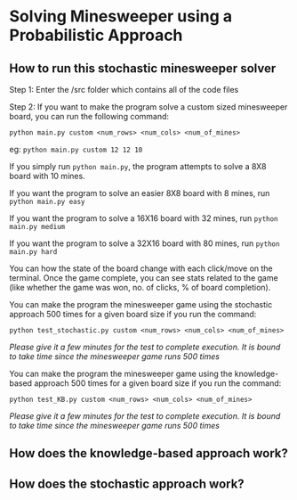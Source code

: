 # Solving Minesweeper using a Probabilistic Approach

## How to run this stochastic minesweeper solver
Step 1: Enter the /src folder which contains all of the code files

Step 2: If you want to make the program solve a custom sized minesweeper board, you can run the following command:

`python main.py custom <num_rows> <num_cols> <num_of_mines>`

eg: `python main.py custom 12 12 10`

If you simply run `python main.py`, the program attempts to solve a 8X8 board with 10 mines.

If you want the program to solve an easier 8X8 board with 8 mines, run `python main.py easy`

If you want the program to solve a 16X16 board with 32 mines, run `python main.py medium`

If you want the program to solve a 32X16 board with 80 mines, run `python main.py hard`

You can how the state of the board change with each click/move on the terminal. Once the game complete, you
can see stats related to the game (like whether the game was won, no. of clicks,  % of board completion).

You can make the program the minesweeper game using the stochastic approach 500 times for a given board size if you run the command:

`python test_stochastic.py custom <num_rows> <num_cols> <num_of_mines>`

*Please give it a few minutes for the test to complete execution. It is bound to take time since the minesweeper game runs 500 times*

You can make the program the minesweeper game using the knowledge-based approach 500 times for a given board size if you run the command:

`python test_KB.py custom <num_rows> <num_cols> <num_of_mines>`

*Please give it a few minutes for the test to complete execution. It is bound to take time since the minesweeper game runs 500 times*

## How does the knowledge-based approach work?

## How does the stochastic approach work?
